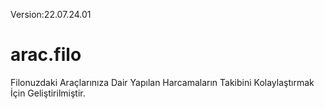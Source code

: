 Version:22.07.24.01
# arac.filo
Filonuzdaki Araçlarınıza Dair Yapılan Harcamaların Takibini Kolaylaştırmak İçin Geliştirilmiştir. 
